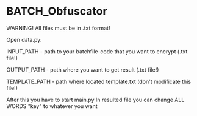 # BATCH_Obfuscator

WARNING! All files must be in .txt format!

Open data.py:

INPUT_PATH - path to your batchfile-code that you want to encrypt (.txt file!)

OUTPUT_PATH - path where you want to get result (.txt file!)

TEMPLATE_PATH - path where located template.txt (don't modificate this file!)

After this you have to start main.py
In resulted file you can change ALL WORDS "key" to whatever you want
